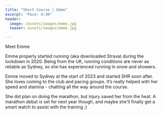```yaml
---
title: "Short Course | Emme"
excerpt: "Pace: 4:30"
header:
  image: /assets/images/emme.jpg
  teaser: assets/images/emme.jpg

---
```


Meet Emme

Emme properly started running (aka downloaded Strava) during the lockdown in 2020. Being from the UK, running conditions are never as reliable as Sydney, so she has experienced running in snow and showers. 

Emme moved to Sydney at the start of 2023 and started SHR soon after. She loves coming to the club and pacing groups. It’s really helped with her speed and stamina - chatting all the way around the course. 

She did plan on doing the marathon, but injury saved her from the heat. A marathon debut is set for next year though, and maybe she'll finally get a smart watch to assist with the training ;)